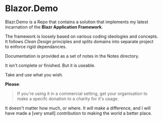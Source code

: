 # Blazor.Demo

Blazr.Demo is a Repo that contains a solution that implements my latest incarnation of the **Blazr Application Framework**.

The framework is loosely based on various coding ideologies and concepts.  It follows *Clean Design* principles and splits domains into separate project to enforce rigid dependancies.

Documentation is provided as a set of notes in the Notes directory.

It isn't complete or finished.  But it is useable.

Take and use what you wish.

**Please**:  

> If you're using it in a commercial setting, get your organisation to make a specifc donation to a charity for it's usage.

It doesn't matter how much, or where.  It will make a difference, and I will have made a [very small] contribution to making the world a better place.
